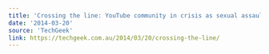 ```yaml
---
title: 'Crossing the line: YouTube community in crisis as sexual assault allegations are made public'
date: '2014-03-20'
source: 'TechGeek'
link: https://techgeek.com.au/2014/03/20/crossing-the-line/
---
```

